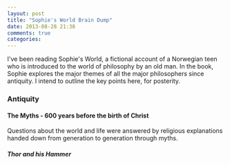 ```yaml
---
layout: post
title: "Sophie's World Brain Dump"
date: 2013-08-28 21:38
comments: true
categories: 
---
```

I've been reading Sophie's World, a fictional account of a Norwegian teen who is introduced to the world of philosophy by an old man. In the book, Sophie explores the major themes of all the major philosophers since antiquity. I intend to outline the key points here, for posterity.
<!-- more -->
### Antiquity
#### The Myths - 600 years before the birth of Christ

Questions about the world and life were answered by religious explanations handed down from generation to generation through myths.  

##### Thor and his Hammer

